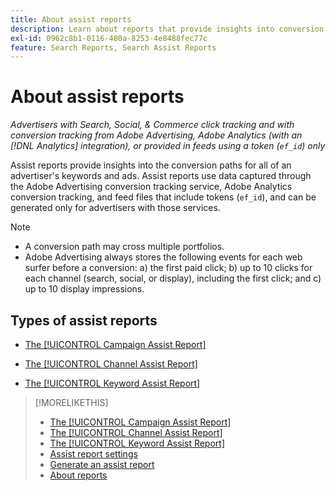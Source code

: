 ```yaml
---
title: About assist reports
description: Learn about reports that provide insights into conversion paths.
exl-id: 0962c8b1-0116-480a-8253-4e8488fec77c
feature: Search Reports, Search Assist Reports
---
```

# About assist reports

*Advertisers with Search, Social, & Commerce click tracking and with conversion tracking from Adobe Advertising, Adobe Analytics (with an [!DNL Analytics] integration), or provided in feeds using a token (`ef_id`) only*

Assist reports provide insights into the conversion paths for all of an advertiser's keywords and ads. Assist reports use data captured through the Adobe Advertising conversion tracking service, Adobe Analytics conversion tracking, and feed files that include tokens (`ef_id`), and can be generated only for advertisers with those services.

>[!NOTE]
>
>* A conversion path may cross multiple portfolios.
>* Adobe Advertising always stores the following events for each web surfer before a conversion:  a) the first paid click; b) up to 10 clicks for each channel (search, social, or display), including the first click; and c) up to 10 display impressions.

## Types of assist reports

* [The [!UICONTROL Campaign Assist Report]](/help/search-social-commerce/reports/management/assist/campaign-assist-report.md)

* [The [!UICONTROL Channel Assist Report]](/help/search-social-commerce/reports/management/assist/channel-assist-report.md)

* [The [!UICONTROL Keyword Assist Report]](/help/search-social-commerce/reports/management/assist/keyword-assist-report.md)

>[!MORELIKETHIS]
>
>* [The [!UICONTROL Campaign Assist Report]](campaign-assist-report.md)
>* [The [!UICONTROL Channel Assist Report]](channel-assist-report.md)
>* [The [!UICONTROL Keyword Assist Report]](keyword-assist-report.md)
>* [Assist report settings](assist-report-settings.md)
>* [Generate an assist report](assist-report-generate.md)
>* [About reports](/help/search-social-commerce/reports/report-about.md)
